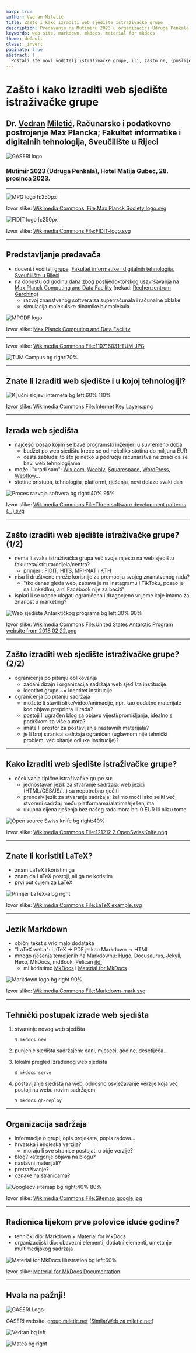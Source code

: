 ```yaml
---
marp: true
author: Vedran Miletić
title: Zašto i kako izraditi web sjedište istraživačke grupe
description: Predavanje na Mutimiru 2023 u organizaciji Udruge Penkala
keywords: web site, markdown, mkdocs, material for mkdocs
theme: default
class: _invert
paginate: true
abstract: |
  Postali ste novi voditelj istraživačke grupe, ili, zašto ne, (poslije)doktorand ste i njezin entuzijastični član, i želite poboljšati vidljivost vaše grupe među kolegama u području. Institucijska web sjedišta su često ograničena u formi i sadržaju, dok izrada vlastitog web sjedišta omogućuje oblikovanjei organizaciju sadržaja prema potrebi te postavljanje materijala po želji.
---
```


# Zašto i kako izraditi web sjedište istraživačke grupe

## Dr. [Vedran](https://vedran.miletic.net/) [Miletić](https://www.miletic.net/), Računarsko i podatkovno postrojenje Max Plancka; Fakultet informatike i digitalnih tehnologija, Sveučilište u Rijeci

![GASERI logo](../../images/gaseri-logo-text.png)

### Mutimir 2023 (Udruga Penkala), Hotel Matija Gubec, 28. prosinca 2023.

---

![MPG logo h:250px](https://upload.wikimedia.org/wikipedia/en/9/9a/Max_Planck_Society_logo.svg)

Izvor slike: [Wikimedia Commons: File:Max Planck Society logo.svg](https://commons.wikimedia.org/wiki/File:Max_Planck_Society_logo.svg)

![FIDIT logo h:250px](https://upload.wikimedia.org/wikipedia/commons/1/14/FIDIT-logo.svg)

Izvor slike: [Wikimedia Commons File:FIDIT-logo.svg](https://commons.wikimedia.org/wiki/File:FIDIT-logo.svg)

---

## Predstavljanje predavača

* docent i voditelj [grupe](../index.md), [Fakultet informatike i digitalnih tehnologija](https://www.inf.uniri.hr/), [Sveučilište u Rijeci](https://uniri.hr/)
* na dopustu od godinu dana zbog poslijedoktorskog usavršavanja na [Max Planck Computing and Data Facility](https://www.mpcdf.mpg.de/) (nekad: [Rechenzentrum Garching](https://www.mpg.de/mpcdf-de))
    * razvoj znanstvenog softvera za superračunala i računalne oblake
    * simulacija molekulske dinamike biomolekula

![MPCDF logo](https://www.mpcdf.mpg.de/assets/institutes/headers/mpcdf-desktop-en-bc7963e480b5b24ed4797d156e680a45658f3ec11384599af70c07eca1002285.svg)

Izvor slike: [Max Planck Computing and Data Facility](https://www.mpcdf.mpg.de/assets/institutes/headers/mpcdf-desktop-en-bc7963e480b5b24ed4797d156e680a45658f3ec11384599af70c07eca1002285.svg)

---

Izvor slike: [Wikimedia Commons File:110716031-TUM.JPG](https://commons.wikimedia.org/wiki/File%3A110716031-TUM.JPG)

![TUM Campus bg right:70%](https://upload.wikimedia.org/wikipedia/commons/2/2e/110716031-TUM.JPG)

---

## Znate li izraditi web sjedište i u kojoj tehnologiji?

![Ključni slojevi interneta bg left:60% 110%](https://upload.wikimedia.org/wikipedia/commons/3/39/Internet_Key_Layers.png)

Izvor slike: [Wikimedia Commons File:Internet Key Layers.png](https://commons.wikimedia.org/wiki/File:Internet_Key_Layers.png)

---

## Izrada web sjedišta

* najčešći posao kojim se bave programski inženjeri u suvremeno doba
    * budžet po web sjedištu kreće se od nekoliko stotina do milijuna EUR
    * česta zabluda: to što je netko u području računarstva ne znači da se bavi web tehnologijama
* može i "uradi sam": [Wix.com](https://www.wix.com/), [Weebly](https://www.weebly.com/), [Squarespace](https://www.squarespace.com/), [WordPress](https://wordpress.com/), [Webflow](https://webflow.com/)...
* stotine pristupa, tehnologija, platformi, rješenja, novi dolaze svaki dan

![Proces razvoja softvera bg right:40% 95%](https://upload.wikimedia.org/wikipedia/commons/thumb/5/5f/Three_software_development_patterns_mashed_together.svg/1081px-Three_software_development_patterns_mashed_together.svg.png)

Izvor slike: [Wikimedia Commons File:Three software development patterns (...).svg](https://commons.wikimedia.org/wiki/File:Three_software_development_patterns_mashed_together.svg)

---

## Zašto izraditi web sjedište istraživačke grupe? (1/2)

* nema li svaka istraživačka grupa već svoje mjesto na web sjedištu fakulteta/istituta/odjela/centra?
    * primjeri: [FIDIT](https://www.inf.uniri.hr/), [HITS](https://www.h-its.org/), [MPI-NAT](https://www.mpinat.mpg.de/) i [KTH](https://www.kth.se/)
* nisu li društvene mreže korisnije za promociju svojeg znanstvenog rada?
    * "tko danas gleda web, zabava je na Instagramu i TikToku, posao je na LinkedInu, a ni Facebook nije za baciti"
* isplati li se uopće ulagati ograničeno i dragocjeno vrijeme koje imamo za znanost u marketing?

![Web sjedište Antarktičkog programa bg left:30% 90%](https://upload.wikimedia.org/wikipedia/commons/8/87/United_States_Antarctic_Program_website_from_2018_02_22.png)

Izvor slike: [Wikimedia Commons File:United States Antarctic Program website from 2018 02 22.png](https://commons.wikimedia.org/wiki/File:United_States_Antarctic_Program_website_from_2018_02_22.png)

---

## Zašto izraditi web sjedište istraživačke grupe? (2/2)

* ograničenja po pitanju oblikovanja
    * zadani dizajn i organizacija sadržaja web sjedišta institucije
    * identitet grupe ~= identitet institucije
* ograničenja po pitanju sadržaja
    * možete li staviti slike/video/animacije, npr. kao dodatne materijale kod objave preprinta ili rada?
    * postoji li ugrađen blog za objavu vijesti/promišljanja, idealno s podrškom za više autora?
    * imate li prostor za postavljanje nastavnih materijala?
    * je li broj stranica sadržaja ograničen (uglavnom nije tehnički problem, već pitanje odluke institucije)?

---

## Kako izraditi web sjedište istraživačke grupe?

* očekivanja tipične istraživačke grupe su:
    * jednostavan jezik za stvaranje sadržaja: web jezici (HTML/CSS/JS/...) su nepotrebno rječiti
    * prenosiv jezik za stvaranje sadržaja: želimo moći lako seliti već stvoreni sadržaj među platformama/alatima/rješenjima
    * ukupna cijena rješenja bez našeg rada mora biti 0 EUR ili blizu tome

![Open source Swiss knife bg right:40%](https://upload.wikimedia.org/wikipedia/commons/c/c7/121212_2_OpenSwissKnife.png)

Izvor slike: [Wikimedia Commons File:121212 2 OpenSwissKnife.png](https://commons.wikimedia.org/wiki/File:121212_2_OpenSwissKnife.png)

---

## Znate li koristiti LaTeX?

* znam LaTeX i koristim ga
* znam da LaTeX postoji, ali ga ne koristim
* prvi put čujem za LaTeX

![Primjer LaTeX-a bg right](https://upload.wikimedia.org/wikipedia/commons/thumb/4/43/LaTeX_example.svg/744px-LaTeX_example.svg.png)

Izvor slike: [Wikimedia Commons File:LaTeX example.svg](https://commons.wikimedia.org/wiki/File:LaTeX_example.svg)

---

## Jezik Markdown

* obični tekst s vrlo malo dodataka
* "LaTeX weba": LaTeX -> PDF je kao Markdown -> HTML
* mnogo rješenja temeljenih na Markdownu: Hugo, Docusaurus, Jekyll, Hexo, MkDocs, mdBook, Pelican [itd.](https://jamstack.com/generators/)
    * mi koristimo [MkDocs](https://www.mkdocs.org/) i [Material for MkDocs](https://squidfunk.github.io/mkdocs-material/)

![Markdown logo bg right 90%](https://upload.wikimedia.org/wikipedia/commons/4/48/Markdown-mark.svg)

Izvor slike: [Wikimedia Commons File:Markdown-mark.svg](https://commons.wikimedia.org/wiki/File:Markdown-mark.svg)

---

## Tehnički postupak izrade web sjedišta

1. stvaranje novog web sjedišta

    ``` shell
    $ mkdocs new .
    ```

1. punjenje sjedišta sadržajem: dani, mjeseci, godine, desetljeća...
1. lokalni pregled izrađenog web sjedišta

    ``` shell
    $ mkdocs serve
    ```

1. postavljanje sjedišta na web, odnosno osvježavanje verzije koja već postoji na webu novim sadržajem

    ``` shell
    $ mkdocs gh-deploy
    ```

---

## Organizacija sadržaja

* informacije o grupi, opis projekata, popis radova...
* hrvatska i engleska verzija?
    * moraju li sve stranice postojati u obje verzije?
* blog? kategorije objava na blogu?
* nastavni materijali?
* pretraživanje?
* oznake na stranicama?

![Googleov sitemap bg right:40% 80%](https://upload.wikimedia.org/wikipedia/commons/2/20/Sitemap_google.jpg)

Izvor slike: [Wikimedia Commons File:Sitemap google.jpg](https://commons.wikimedia.org/wiki/File:Sitemap_google.jpg)

---

## Radionica tijekom prve polovice iduće godine?

* tehnički dio: Markdown + Material for MkDocs
* organizacijski dio: obavezni elementi, dodatni elementi, umetanje multimedijskog sadržaja

![Material for MkDocs Illustration bg left:60%](https://raw.githubusercontent.com/squidfunk/mkdocs-material/master/docs/assets/images/illustration.png)

Izvor slike: [Material for MkDocs Documentation](https://squidfunk.github.io/mkdocs-material/)

---

## Hvala na pažnji!

![GASERI Logo](../../images/gaseri-logo-animated.webp)

GASERI website: [group.miletic.net](../../index.md) ([SimilarWeb za miletic.net](https://www.similarweb.com/website/miletic.net/))

![Vedran bg left](https://vedran.miletic.net/images/vm.jpg)

![Matea bg right](https://mateaturalija.github.io/images/profile.jpg)
